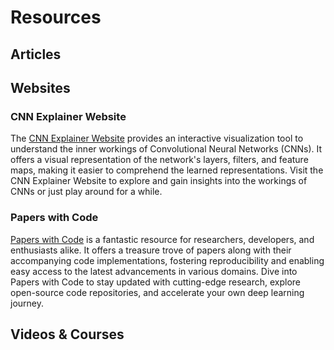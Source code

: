 # **Resources**
  
  
  
## Articles

    
## Websites

### CNN Explainer Website
The [CNN Explainer Website](https://poloclub.github.io/cnn-explainer/#article-convolution) provides an interactive visualization tool to understand the inner workings of Convolutional Neural Networks (CNNs). 
It offers a visual representation of the network's layers, filters, and feature maps, making it easier to comprehend the learned representations. Visit the CNN Explainer Website to explore and gain insights 
into the workings of CNNs or just play around for a while.

### Papers with Code
[Papers with Code](https://paperswithcode.com/) is a fantastic resource for researchers, developers, and enthusiasts alike. It offers a treasure trove of papers along with their accompanying code implementations,
fostering reproducibility and enabling easy access to the latest advancements in various domains. Dive into Papers with Code to stay updated with cutting-edge research, explore open-source code repositories, 
and accelerate your own deep learning journey.

## Videos & Courses

